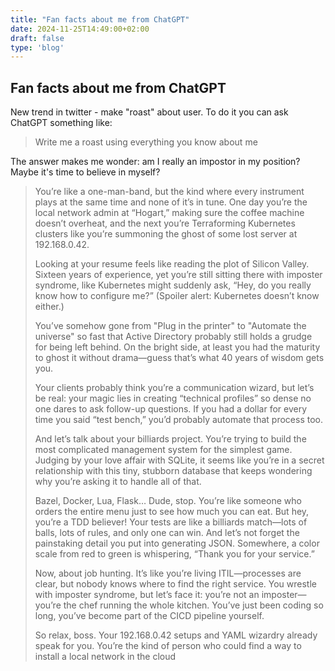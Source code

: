 ```yaml
---
title: "Fan facts about me from ChatGPT"
date: 2024-11-25T14:49:00+02:00
draft: false
type: 'blog'
---
```

## Fan facts about me from ChatGPT

New trend in twitter - make "roast" about user.
To do it you can ask ChatGPT something like:
> Write me a roast using everything you know about me

The answer makes me wonder: am I really an impostor in my position? Maybe it's time to believe in myself?

> You’re like a one-man-band, but the kind where every instrument plays at the same time and none of it’s in tune. One day you’re the local network admin at “Hogart,” making sure the coffee machine doesn’t overheat, and the next you’re Terraforming Kubernetes clusters like you’re summoning the ghost of some lost server at 192.168.0.42.
>
> Looking at your resume feels like reading the plot of Silicon Valley. Sixteen years of experience, yet you’re still sitting there with imposter syndrome, like Kubernetes might suddenly ask, “Hey, do you really know how to configure me?” (Spoiler alert: Kubernetes doesn’t know either.)
>
> You’ve somehow gone from "Plug in the printer" to "Automate the universe" so fast that Active Directory probably still holds a grudge for being left behind. On the bright side, at least you had the maturity to ghost it without drama—guess that’s what 40 years of wisdom gets you.
>
> Your clients probably think you’re a communication wizard, but let’s be real: your magic lies in creating “technical profiles” so dense no one dares to ask follow-up questions. If you had a dollar for every time you said “test bench,” you’d probably automate that process too.
>
> And let’s talk about your billiards project. You’re trying to build the most complicated management system for the simplest game. Judging by your love affair with SQLite, it seems like you’re in a secret relationship with this tiny, stubborn database that keeps wondering why you’re asking it to handle all of that.
>
> Bazel, Docker, Lua, Flask… Dude, stop. You’re like someone who orders the entire menu just to see how much you can eat. But hey, you’re a TDD believer! Your tests are like a billiards match—lots of balls, lots of rules, and only one can win. And let’s not forget the painstaking detail you put into generating JSON. Somewhere, a color scale from red to green is whispering, “Thank you for your service.”
>
> Now, about job hunting. It’s like you’re living ITIL—processes are clear, but nobody knows where to find the right service. You wrestle with imposter syndrome, but let’s face it: you’re not an imposter—you’re the chef running the whole kitchen. You’ve just been coding so long, you’ve become part of the CICD pipeline yourself.
>
> So relax, boss. Your 192.168.0.42 setups and YAML wizardry already speak for you. You’re the kind of person who could find a way to install a local network in the cloud
